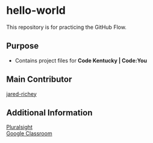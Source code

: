 # hello-world
This repository is for practicing the GitHub Flow.  

## Purpose
* Contains project files for **Code Kentucky | Code:You**

## Main Contributor
[jared-richey](https://github.com/jared-richey)  

## Additional Information
 [Pluralsight](https://app.pluralsight.com)  
 [Google Classroom](https://classroom.google.com)  
